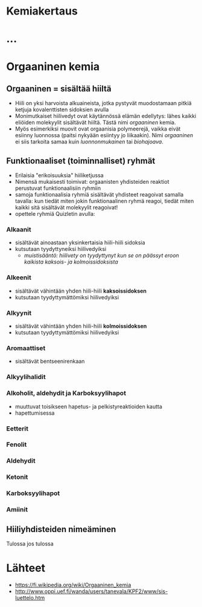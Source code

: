 # Kemiakertaus

# ...

# Orgaaninen kemia
## Orgaaninen = sisältää hiiltä
- Hiili on yksi harvoista alkuaineista, jotka pystyvät muodostamaan pitkiä ketjuja kovalenttisten sidoksien avulla
- Monimutkaiset hiilivedyt ovat käytännössä elämän edellytys: lähes kaikki eliöiden molekyylit sisältävät hiiltä. Tästä nimi *orgaaninen* kemia.
- Myös esimerkiksi muovit ovat orgaanisia polymeerejä, vaikka eivät esiinny luonnossa (paitsi nykyään esiintyy jo liikaakin). Nimi *orgaaninen* ei siis tarkoita samaa kuin *luonnonmukainen* tai *biohajoava*.

## Funktionaaliset (toiminnalliset) ryhmät
- Erilaisia "erikoisuuksia" hiiliketjussa
- Nimensä mukaisesti toimivat: orgaanisten yhdisteiden reaktiot perustuvat funktionaalisiin ryhmiin
- samoja funktionaalisia ryhmiä sisältävät yhdisteet reagoivat samalla tavalla: kun tiedät miten jokin funktionaalinen ryhmä reagoi, tiedät miten kaikki sitä sisältävät molekyylit reagoivat!
- opettele ryhmiä Quizletin avulla:

### Alkaanit
- sisältävät ainoastaan yksinkertaisia hiili-hiili sidoksia
- kutsutaan tyydyttyneiksi hiilivedyiksi
  - *muistisääntö: hiilivety on tyydyttynyt kun se on päässyt eroon kaikista kaksois- ja kolmoissidoksista*

### Alkeenit
- sisältävät vähintään yhden hiili-hiili **kaksoissidoksen**
- kutsutaan tyydyttymättömiksi hiilivedyiksi

### Alkyynit
- sisältävät vähintään yhden hiili-hiili **kolmoissidoksen**
- kutsutaan tyydyttymättömiksi hiilivedyiksi

### Aromaattiset
- sisältävät bentseenirenkaan

### Alkyylihalidit

### Alkoholit, aldehydit ja Karboksyylihapot
- muuttuvat toisikseen hapetus- ja pelkistyreaktioiden kautta
- hapettumisessa

### Eetterit

### Fenolit

### Aldehydit

### Ketonit

### Karboksyylihapot

### Amiinit

## Hiiliyhdisteiden nimeäminen
Tulossa jos tulossa



# Lähteet
- https://fi.wikipedia.org/wiki/Orgaaninen_kemia
- http://www.oppi.uef.fi/wanda/users/tanevala/KPF2/www/sis-luettelo.htm
